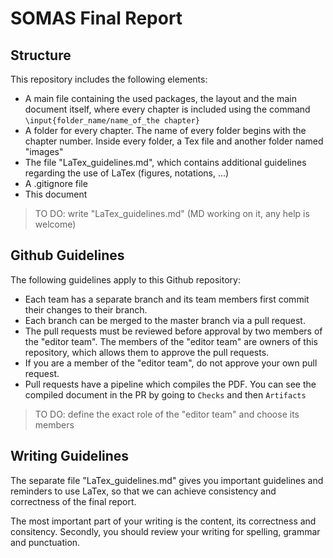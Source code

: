 # SOMAS Final Report

## Structure

This repository includes the following elements:
- A main file containing the used packages, the layout and the main document  itself, where every chapter is included using the command `\input{folder_name/name_of_the chapter}`
- A folder for every chapter. The name of every folder begins with the chapter number. Inside every folder, a Tex file and another folder named "images"
- The file "LaTex_guidelines.md", which contains additional guidelines regarding the use of LaTex (figures, notations, ...)
- A .gitignore file
- This document

>TO DO: write "LaTex_guidelines.md" (MD working on it, any help is welcome)

## Github Guidelines

The following guidelines apply to this Github repository:

- Each team has a separate branch and its team members first commit their changes to their branch.
- Each branch can be merged to the master branch via a pull request.
- The pull requests must be reviewed before approval by two members of the "editor team". The members of the "editor team" are owners of this repository, which allows them to approve the pull requests.
- If you are a member of the "editor team", do not approve your own pull request.
- Pull requests have a pipeline which compiles the PDF. You can see the compiled document in the PR by going to `Checks` and then `Artifacts`

> TO DO: define the exact role of the "editor team" and choose its members



## Writing Guidelines

The separate file "LaTex_guidelines.md" gives you important guidelines and reminders to use LaTex, so that we can achieve consistency and correctness of the final report.

The most important part of your writing is the content, its correctness and consitency. Secondly, you should review your writing for spelling, grammar and punctuation.

